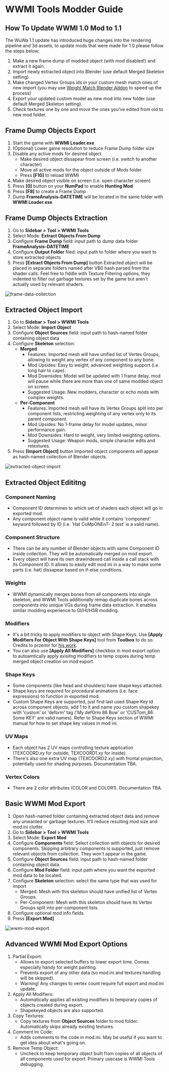 <h1>WWMI Tools Modder Guide</h1>

<h2>How To Update WWMI 1.0 Mod to 1.1</h2>

The WuWa 1.1 update has introduced huge changes into the rendering pipeline and 3d assets, to update mods that were made for 1.0 please follow the steps below:
1. Make a new frame dump of modded object (with mod disabled!) and extract it again.
2. Import newly extracted object into Blender (use default Merged Skeleton setting)
3. Make changed Vertex Groups ids in your custom mesh match ones of new import (you may use [Weight Match Blender Addon](https://gamebanana.com/tools/15699) to speed up the process)
4. Export your updated custom model as new mod into new folder (use default Merged Skeleton setting).
5. Check textures one by one and move the ones you've edited from old to new mod folder.

<h2>Frame Dump Objects Export</h2>

1. Start the game with **WWMI Loader.exe**
2. (Optional) Lower game resolution to reduce Frame Dump folder size
3. Disable any active mods for desired object
    * Make desired object dissapear from screen (i.e. switch to another character)
    * Move all active mods for the object outside of Mods folder
    * Press **[F10]** to reload WWMI
4. Make desired object visible on screen (i.e. open character screen)
5. Press **[0]** button on your **NumPad** to enable **Hunting Mod**
6. Press **[F8]** to create a Frame Dump
7. Dump **FrameAnalysis-DATETIME** will be located in the same folder with **WWMI Loader.exe** 

<h2>Frame Dump Objects Extraction</h2>

1. Go to **Sidebar > Tool > WWMI Tools**
2. Select Mode: **Extract Objects From Dump**
3. Configure **Frame Dump** field: input path to dump data folder **FrameAnalysis-DATETIME**
4. Configure **Output Folder** filed: input path to folder where you want to store extracted objects 
5. Press **[Extract Objects From Dump]** button
Extracted object will be placed in separate folders named after VB0 hash parsed from the shader calls. Feel free to fiddle with Texture Filtering options, they indented to filter out garbage textures set by the game but aren't actually used by relevant shaders.

![frame-data-collection](https://github.com/SpectrumQT/WWMI-TOOLS/blob/main/public-media/Frame%20Data%20Collection.gif)

<h2>Extracted Object Import</h2>

1. Go to **Sidebar > Tool > WWMI Tools**
2. Select Mode: **Import Object**
3. Configure **Object Sources** field: input path to hash-named folder containing object data
4. Configure **Skeleton** selection:
    * **Merged**
        * Features: Imported mesh will have unified list of Vertex Groups, allowing to weight any vertex of any component to any bone.
        * Mod Upsides: Easy to weight, advanced weighting support (i.e. long hair to cape).
        * Mod Downsides: Model will be updated with 1 frame delay, mod will pause while there are more than one of same modded object on screen.
        * Suggested Usage: New modders, character or echo mods with complex weights.
    * **Per-Component** 
        * Features: Imported mesh will have its Vertex Groups split into per component lists, restricting weighting of any vertex only to its parent component.
        * Mod Upsides: No 1-frame delay for model updates, minor performance gain.
        * Mod Downsides: Hard to weight, very limited weighting options.
        * Suggested Usage: Weapon mods, simple character edits and retextures.
5. Press **[Import Object]** button
Imported object components will appear as hash-named collection of Blender objects. 
 
![extracted-object-import](https://github.com/SpectrumQT/WWMI-TOOLS/blob/main/public-media/Object%20Import.gif)

<h2>Extracted Object Edititng</h2>

<h3>Component Naming</h3>

* Component ID determines to which set of shaders each object will go in exported mod.
* Any component object name is valid while it contains 'component' keyword followed by ID (i.e. 'Hat CoMpONEnT- 2 test' is a valid name).

<h3>Component Structure</h3>

* There can be any number of Blender objects with same Component ID inside collection. They will be automatically merged on mod export.
* Every object will have its own drawindexed call inside a call stack with its Component ID. It allows to easily edit mod.ini in a way to make some parts (i.e. hat) dissapear based on if-else conditions.

<h3>Weights</h3>

* WWMI dynamically merges bones from all components into single skeleton, and WWMI Tools additionally remap duplicate bones across components into unique VGs during frame data extraction. It enables similar modding experience to GI/HI/HSR modding.

<h3>Modifiers</h3>

* It's a bit tricky to apply modifiers to object with Shape Keys. Use **[Apply Modifiers For Object With Shape Keys]** tool from **Toolbox** to do so. Credits to przemir for [his work](https://github.com/przemir/ApplyModifierForObjectWithShapeKeys).
* You can also use **[Apply All Modifiers]** checkbox in mod export option to autoamtically apply exisitng modifiers to temp copies during temp merged object creation on mod export.

<h3>Shape Keys</h3>

* Some components (like head and shoulders) have shape keys attached.
* Shape keys are required for procedural animations (i.e. face expressions) to function in exported mod.
* Custom Shape Keys are supported, just find last used Shape Key Id across component objects, add 1 to it and name you custom shapekey with 'custom' or 'deform' tag ('My defOrm 86 Bow' or 'CUSTom_86 Some KEY' are valid names). Refer to Shape Keys section of WWMI manual for how to set shape key values in mod ini.

<h3>UV Maps</h3>

* Each object has 2 UV maps controlling texture application (TEXCOORD.xy for outside, TEXCOORD1.xy for inside).
* There's also one extra UV map (TEXCOORD2.xy) with frontal projection, potentially used for shading purposes. Documentation TBA.

<h3>Vertex Colors</h3>

* There are 2 color attributes (COLOR and COLOR1). Documentation TBA.

<h2>Basic WWMI Mod Export</h2>

1. Open hash-named folder containing extracted object data and remove any unwanted or garbage textures. It'll reduce resulting mod size and mod.ini clutter.
2. Go to **Sidebar > Tool > WWMI Tools**
3. Select Mode: **Export Mod**
4. Configure **Components** field: Select collection with objects for desired components. Skipping arbitrary components is supported, just remove relevant objects from collection. They won't appear in the game.
5. Configure **Object Sources** field: input path to hash-named folder containing object data.
6. Configure **Mod Folder** field: input path where you want the exported mod data to be located.
7. Configure **Skeleton** selection: select the same type that was used for import
    * Merged: Mesh with this skeleton should have unified list of Vertex Groups.
    * Per-Component: Mesh with this skeleton should have its Vertex Groups split into per-component lists.
8. Configure optional mod info fields.
9. Press **[Export Mod]**
 
![wwmi-mod-export](https://github.com/SpectrumQT/WWMI-TOOLS/blob/main/public-media/Mod%20Export.gif)

<h2>Advanced WWMI Mod Export Options</h2>

1. Partial Export:
    * Allows to export selected buffers to lower export time. Comes especially handy for weight painting.
    * Prevents export of any other data (so mod.ini and textures handling will be skipped).
    * Warning! Any changes to vertex count require full export and mod.ini update.
2. Apply All Modifiers:
    * Automatically applies all existing modifiers to temporary copies of objects created during export.
    * Shapekeyed objects are also supported.
3. Copy Textures:
    * Copy textures from **Object Sources** folder to mod folder. Automatically skips already existing textures.
4. Comment Ini Code:
    * Adds comments to the code in mod.ini. May be useful if you want to get idea about what's going on.
5. Remove Temp Object:
    * Uncheck to keep temporary object built from copies of all objects of all components used for export. Primary usecase is WWMI Tools debugging.
